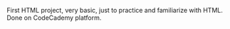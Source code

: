 First HTML project, very basic, just to practice and familiarize with HTML. Done on CodeCademy platform.
